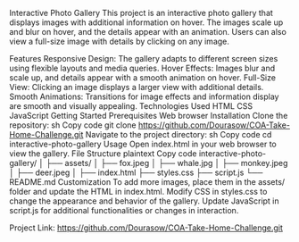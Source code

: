 Interactive Photo Gallery
This project is an interactive photo gallery that displays images with additional information on hover. The images scale up and blur on hover, and the details appear with an animation. Users can also view a full-size image with details by clicking on any image.

Features
Responsive Design: The gallery adapts to different screen sizes using flexible layouts and media queries.
Hover Effects: Images blur and scale up, and details appear with a smooth animation on hover.
Full-Size View: Clicking an image displays a larger view with additional details.
Smooth Animations: Transitions for image effects and information display are smooth and visually appealing.
Technologies Used
HTML
CSS
JavaScript
Getting Started
Prerequisites
Web browser
Installation
Clone the repository:
sh
Copy code
git clone https://github.com/Dourasow/COA-Take-Home-Challenge.git
Navigate to the project directory:
sh
Copy code
cd interactive-photo-gallery
Usage
Open index.html in your web browser to view the gallery.
File Structure
plaintext
Copy code
interactive-photo-gallery/
│
├── assets/
│   ├── fox.jpeg
│   ├── whale.jpg
│   ├── monkey.jpeg
│   ├── deer.jpeg
│
├── index.html
├── styles.css
├── script.js
└── README.md
Customization
To add more images, place them in the assets/ folder and update the HTML in index.html.
Modify CSS in styles.css to change the appearance and behavior of the gallery.
Update JavaScript in script.js for additional functionalities or changes in interaction.


Project Link: https://github.com/Dourasow/COA-Take-Home-Challenge.git